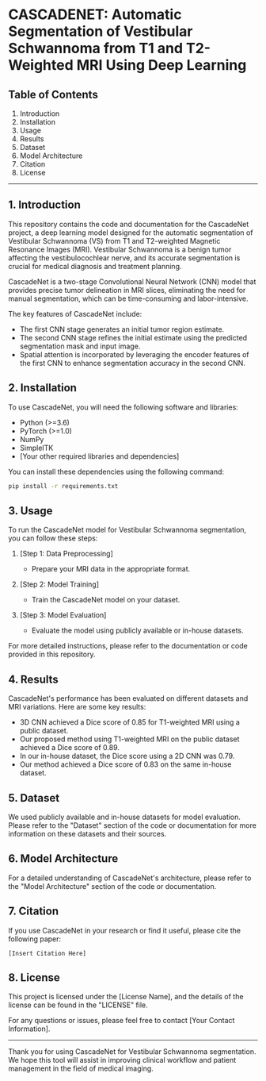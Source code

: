 # CASCADENET: Automatic Segmentation of Vestibular Schwannoma from T1 and T2-Weighted MRI Using Deep Learning

## Table of Contents
1. Introduction
2. Installation
3. Usage
4. Results
5. Dataset
6. Model Architecture
7. Citation
8. License

---

## 1. Introduction

This repository contains the code and documentation for the CascadeNet project, a deep learning model designed for the automatic segmentation of Vestibular Schwannoma (VS) from T1 and T2-weighted Magnetic Resonance Images (MRI). Vestibular Schwannoma is a benign tumor affecting the vestibulocochlear nerve, and its accurate segmentation is crucial for medical diagnosis and treatment planning.

CascadeNet is a two-stage Convolutional Neural Network (CNN) model that provides precise tumor delineation in MRI slices, eliminating the need for manual segmentation, which can be time-consuming and labor-intensive.

The key features of CascadeNet include:
- The first CNN stage generates an initial tumor region estimate.
- The second CNN stage refines the initial estimate using the predicted segmentation mask and input image.
- Spatial attention is incorporated by leveraging the encoder features of the first CNN to enhance segmentation accuracy in the second CNN.

## 2. Installation

To use CascadeNet, you will need the following software and libraries:

- Python (>=3.6)
- PyTorch (>=1.0)
- NumPy
- SimpleITK
- [Your other required libraries and dependencies]

You can install these dependencies using the following command:

```bash
pip install -r requirements.txt
```

## 3. Usage

To run the CascadeNet model for Vestibular Schwannoma segmentation, you can follow these steps:

1. [Step 1: Data Preprocessing]
   - Prepare your MRI data in the appropriate format.
   
2. [Step 2: Model Training]
   - Train the CascadeNet model on your dataset.
   
3. [Step 3: Model Evaluation]
   - Evaluate the model using publicly available or in-house datasets.

For more detailed instructions, please refer to the documentation or code provided in this repository.

## 4. Results

CascadeNet's performance has been evaluated on different datasets and MRI variations. Here are some key results:

- 3D CNN achieved a Dice score of 0.85 for T1-weighted MRI using a public dataset.
- Our proposed method using T1-weighted MRI on the public dataset achieved a Dice score of 0.89.
- In our in-house dataset, the Dice score using a 2D CNN was 0.79.
- Our method achieved a Dice score of 0.83 on the same in-house dataset.

## 5. Dataset

We used publicly available and in-house datasets for model evaluation. Please refer to the "Dataset" section of the code or documentation for more information on these datasets and their sources.

## 6. Model Architecture

For a detailed understanding of CascadeNet's architecture, please refer to the "Model Architecture" section of the code or documentation.

## 7. Citation

If you use CascadeNet in your research or find it useful, please cite the following paper:

```
[Insert Citation Here]
```

## 8. License

This project is licensed under the [License Name], and the details of the license can be found in the "LICENSE" file.

For any questions or issues, please feel free to contact [Your Contact Information].

---

Thank you for using CascadeNet for Vestibular Schwannoma segmentation. We hope this tool will assist in improving clinical workflow and patient management in the field of medical imaging.